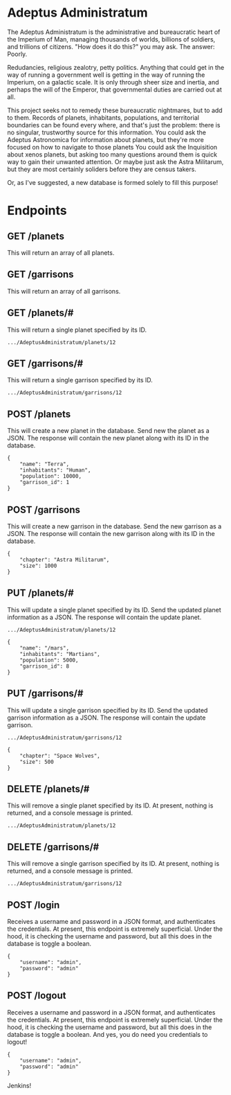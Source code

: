 # Adeptus Administratum
The Adeptus Administratum is the administrative and bureaucratic heart of the Imperium of Man, managing thousands of worlds, billions of soldiers, and trillions of citizens. "How does it do this?" you may ask. The answer: Poorly.

Redudancies, religious zealotry, petty politics. Anything that could get in the way of running a government well is getting in the way of running the Imperium, on a galactic scale. It is only through sheer size and inertia, and perhaps the will of the Emperor, that governmental duties are carried out at all.

This project seeks not to remedy these bureaucratic nightmares, but to add to them. Records of planets, inhabitants, populations, and territorial boundaries can be found every where, and that's just the problem: there is no singular, trustworthy source for this information. You could ask the Adeptus Astronomica for information about planets, but they're more focused on how to navigate to those planets You could ask the Inquisition about xenos planets, but asking too many questions around them is quick way to gain their unwanted attention. Or maybe just ask the Astra Militarum, but they are most certainly soliders before they are census takers.

Or, as I've suggested, a new database is formed solely to fill this purpose!

# Endpoints

## GET /planets
This will return an array of all planets.

## GET /garrisons
This will return an array of all garrisons.

## GET /planets/#
This will return a single planet specified by its ID.
```
.../AdeptusAdministratum/planets/12
```

## GET /garrisons/#
This will return a single garrison specified by its ID.
```
.../AdeptusAdministratum/garrisons/12
```

## POST /planets
This will create a new planet in the database. Send new the planet as a JSON. The response will contain the new planet along with its ID in the database.
```
{
    "name": "Terra",
    "inhabitants": "Human",
    "population": 10000,
    "garrison_id": 1
}
```

## POST /garrisons
This will create a new garrison in the database. Send the new garrison as a JSON. The response will contain the new garrison along with its ID in the database.
```
{
    "chapter": "Astra Militarum",
    "size": 1000
}
```

## PUT /planets/#
This will update a single planet specified by its ID. Send the updated planet information as a JSON. The response will contain the update planet.
```
.../AdeptusAdministratum/planets/12
```
```
{
    "name": "/mars",
    "inhabitants": "Martians",
    "population": 5000,
    "garrison_id": 8
}
```

## PUT /garrisons/#
This will update a single garrison specified by its ID. Send the updated garrison information as a JSON. The response will contain the update garrison.
```
.../AdeptusAdministratum/garrisons/12
```
```
{
    "chapter": "Space Wolves",
    "size": 500
}
```

## DELETE /planets/#
This will remove a single planet specified by its ID. At present, nothing is returned, and a console message is printed.
```
.../AdeptusAdministratum/planets/12
```

## DELETE /garrisons/#
This will remove a single garrison specified by its ID. At present, nothing is returned, and a console message is printed.
```
.../AdeptusAdministratum/garrisons/12
```

## POST /login
Receives a username and password in a JSON format, and authenticates the credentials. At present, this endpoint is extremely superficial. Under the hood, it is checking the username and password, but all this does in the database is toggle a boolean.
```
{
    "username": "admin",
    "password": "admin"
}
```

## POST /logout
Receives a username and password in a JSON format, and authenticates the credentials. At present, this endpoint is extremely superficial. Under the hood, it is checking the username and password, but all this does in the database is toggle a boolean. And yes, you do need you credentials to logout!
```
{
    "username": "admin",
    "password": "admin"
}
```

Jenkins!